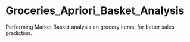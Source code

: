 # Groceries_Apriori_Basket_Analysis
Performing Market Basket analysis on grocery items, for better sales prediction.
